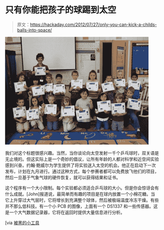 # 只有你能把孩子的球踢到太空

> 原文：<https://hackaday.com/2012/07/27/only-you-can-kick-a-childs-balls-into-space/>

![](img/807acbb2d13bbf60084e5d80854dc674.png "space-balls-for-kids")

我们对这个标题很感兴趣。当然，当你谈论向太空发射一千个乒乓球时，双关语是无止境的。但这实际上是一个奇妙的倡议，让所有年龄的人都对科学和近空间实验感到兴奋。约翰·鲍威尔为学生提供了将实验送入太空的机会。他正在启动下一次发布，计划在九月进行。通过这种方式，每个参赛者都可以免费放飞他们的项目，然后一旦基于气象气球的硬件恢复，就可以获得结果和证书。

这个程序有一个大小限制。每个实验都必须适合乒乓球的大小。但是你会惊讶会有什么成就。[John]报道说，最简单而有趣的项目是在球内放置一个小棉花糖。当它上升穿过大气层时，它将增长到充满整个球体，然后被极端温度冷冻干燥。有些并不那么低科技。有一个小 PCB 的图像，上面有一个 DS1337 和一些传感器。这是一个大气数据记录器，它将在返回时提供大量信息进行分析。

[via [被黑的小工具](http://hackedgadgets.com/2012/07/26/ping-pong-balls-in-space/)